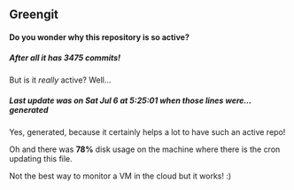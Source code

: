 ## Greengit

#### Do you wonder why this repository is so active?

##### After all it has 3475 commits!

But is it *really* active? Well...

##### Last update was on Sat Jul 6 at 5:25:01 when those lines were... generated

Yes, generated, because it certainly helps a lot to have such an active repo!

Oh and there was **78%** disk usage on the machine
where there is the cron updating this file.

Not the best way to monitor a VM in the cloud but it works! :)
